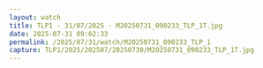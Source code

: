 ```yaml
---
layout: watch
title: TLP1 - 31/07/2025 - M20250731_090233_TLP_1T.jpg
date: 2025-07-31 09:02:33
permalink: /2025/07/31/watch/M20250731_090233_TLP_1
capture: TLP1/2025/202507/20250730/M20250731_090233_TLP_1T.jpg
---
```

